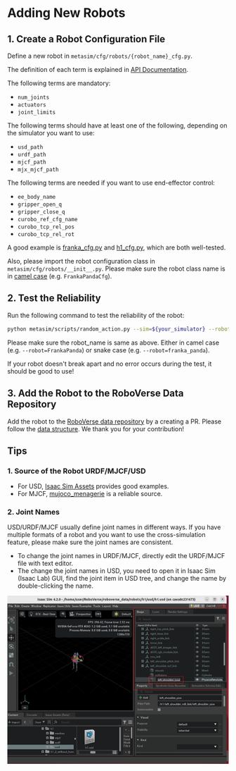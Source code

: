 # Adding New Robots


## 1. Create a Robot Configuration File
Define a new robot in `metasim/cfg/robots/{robot_name}_cfg.py`.

The definition of each term is explained in [API Documentation](https://roboverse.wiki/metasim/api/metasim/scenario_cfg.robots#baserobotcfg).

The following terms are mandatory:
- ``num_joints``
- ``actuators``
- ``joint_limits``

The following terms should have at least one of the following, depending on the simulator you want to use:
- ``usd_path``
- ``urdf_path``
- ``mjcf_path``
- ``mjx_mjcf_path``

The following terms are needed if you want to use end-effector control:
- ``ee_body_name``
- ``gripper_open_q``
- ``gripper_close_q``
- ``curobo_ref_cfg_name``
- ``curobo_tcp_rel_pos``
- ``curobo_tcp_rel_rot``

A good example is [franka_cfg.py](https://github.com/RoboVerseOrg/RoboVerse/blob/main/metasim/cfg/robots/franka_cfg.py) and [h1_cfg.py](https://github.com/RoboVerseOrg/RoboVerse/blob/main/metasim/cfg/robots/h1_cfg.py), which are both well-tested.

Also, please import the robot configuration class in `metasim/cfg/robots/__init__.py`. Please make sure the robot class name is in [camel case](https://en.wikipedia.org/wiki/Camel_case) (e.g. `FrankaPandaCfg`).

## 2. Test the Reliability
Run the following command to test the reliability of the robot:

```bash
python metasim/scripts/random_action.py --sim=${your_simulator} --robot=${robot_name}
```

Please make sure the robot_name is same as above. Either in camel case (e.g. `--robot=FrankaPanda`) or snake case (e.g. `--robot=franka_panda`).

If your robot doesn't break apart and no error occurs during the test, it should be good to use!

## 3. Add the Robot to the RoboVerse Data Repository

Add the robot to the [RoboVerse data repository](https://huggingface.co/datasets/RoboVerseOrg/roboverse_data) by a creating a PR. Please follow the [data structure](https://roboverse.wiki/metasim/developer_guide/data_structure). We thank you for your contribution!

## Tips

### 1. Source of the Robot URDF/MJCF/USD
- For USD, [Isaac Sim Assets](https://docs.isaacsim.omniverse.nvidia.com/latest/assets/usd_assets_robots.html) provides good examples.
- For MJCF, [mujoco_menagerie](https://github.com/google-deepmind/mujoco_menagerie) is a reliable source.

### 2. Joint Names
USD/URDF/MJCF usually define joint names in different ways. If you have multiple formats of a robot and you want to use the cross-simulation feature, please make sure the joint names are consistent.
- To change the joint names in URDF/MJCF, directly edit the URDF/MJCF file with text editor.
- The change the joint names in USD, you need to open it in Isaac Sim (Isaac Lab) GUI, find the joint item in USD tree, and change the name by double-clicking the name.

![Edit USD Joint Name](./images/IsaacSim_edit_joint_name.png)
